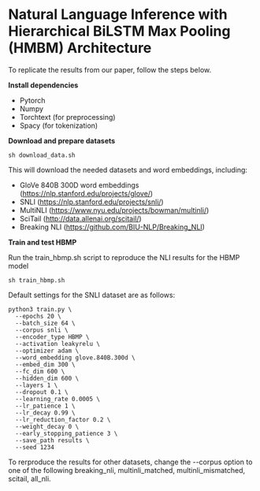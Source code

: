 # Natural Language Inference with Hierarchical BiLSTM Max Pooling (HMBM) Architecture

To replicate the results from our paper, follow the steps below.

**Install dependencies**
* Pytorch
* Numpy
* Torchtext (for preprocessing)
* Spacy (for tokenization)

**Download and prepare datasets**

```console
sh download_data.sh
```
This will download the needed datasets and word embeddings, including:
* GloVe 840B 300D word embeddings (https://nlp.stanford.edu/projects/glove/)
* SNLI (https://nlp.stanford.edu/projects/snli/)
* MultiNLI (https://www.nyu.edu/projects/bowman/multinli/)
* SciTail (http://data.allenai.org/scitail/)
* Breaking NLI (https://github.com/BIU-NLP/Breaking_NLI)

**Train and test HBMP**

Run the train_hbmp.sh script to reproduce the NLI results for the HBMP model

```console
sh train_hbmp.sh
```

Default settings for the SNLI dataset are as follows:

```console
python3 train.py \
  --epochs 20 \
  --batch_size 64 \
  --corpus snli \
  --encoder_type HBMP \
  --activation leakyrelu \
  --optimizer adam \
  --word_embedding glove.840B.300d \
  --embed_dim 300 \
  --fc_dim 600 \
  --hidden_dim 600 \
  --layers 1 \
  --dropout 0.1 \
  --learning_rate 0.0005 \
  --lr_patience 1 \
  --lr_decay 0.99 \
  --lr_reduction_factor 0.2 \
  --weight_decay 0 \
  --early_stopping_patience 3 \
  --save_path results \
  --seed 1234
  ```
To rerproduce the results for other datasets, change the --corpus option to one of the following breaking_nli, multinli_matched, multinli_mismatched, scitail, all_nli.
